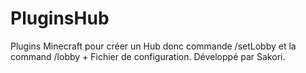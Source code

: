 # PluginsHub
Plugins Minecraft pour créer un Hub donc commande /setLobby et la command /lobby + Fichier de configuration.
Développé par Sakori.
